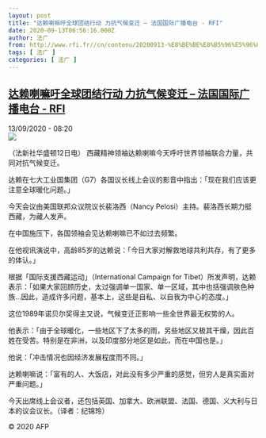 ```yaml
---
layout: post
title: "达赖喇嘛吁全球团结行动 力抗气候变迁 – 法国国际广播电台 - RFI"
date: 2020-09-13T06:56:16.000Z
author: 法广
from: http://www.rfi.fr//cn/contenu/20200913-%E8%BE%BE%E8%B5%96%E5%96%87%E5%98%9B%E5%90%81%E5%85%A8%E7%90%83%E5%9B%A2%E7%BB%93%E8%A1%8C%E5%8A%A8-%E5%8A%9B%E6%8A%97%E6%B0%94%E5%80%99%E5%8F%98%E8%BF%81
tags: [ 法广 ]
categories: [ 法广 ]
---
```

<!--1599980176000-->
[达赖喇嘛吁全球团结行动 力抗气候变迁 – 法国国际广播电台 - RFI](http://www.rfi.fr//cn/contenu/20200913-%E8%BE%BE%E8%B5%96%E5%96%87%E5%98%9B%E5%90%81%E5%85%A8%E7%90%83%E5%9B%A2%E7%BB%93%E8%A1%8C%E5%8A%A8-%E5%8A%9B%E6%8A%97%E6%B0%94%E5%80%99%E5%8F%98%E8%BF%81)
------

<div>
<div>13/09/2020 - 08:20</div><img src="https://s.rfi.fr/media/display/22e883da-f58c-11ea-8715-005056a964fe/w:310/p:16x9/int0003b.200913142003.jpg"><div class="t-content__body u-clearfix"><p>（法新社华盛顿12日电）    西藏精神领袖达赖喇嘛今天呼吁世界领袖联合力量，共同对抗气候变迁。</p><p>    达赖在七大工业国集团（G7）各国议长线上会议的影音中指出：「现在我们应该更注意全球暖化问题。」</p><p>    今天会议由美国联邦众议院议长裴洛西（Nancy Pelosi）主持。裴洛西长期力挺西藏，为藏人发声。</p><p>    在中国施压下，各国领袖会见达赖喇嘛已不如过去频繁。</p><p>    在他视讯演说中，高龄85岁的达赖说：「今日大家对解救地球共利共存，有了更多的体认。」</p><p>    根据「国际支援西藏运动」（International Campaign for Tibet）所发声明，达赖表示：「如果大家回顾历史，太过强调单一国家、单一区域，其中也括强调肤色种族…因此，造成许多问题，基本上，这些是自私、以自我为中心的态度。」</p><p>    这位1989年诺贝尔奖得主又说，气候变迁正影响一些全世界最无权势的人。</p><p>    他表示：「由于全球暖化，一些地区下了太多的雨，另些地区又极其干燥，因此百姓在受苦。特别是在非洲，以及印度部分地区是如此，而在中国也是。」</p><p>    他说：「冲击情况也因经济发展程度而不同。」</p><p>    达赖喇嘛说：「富有的人、大饭店，对此没有多少严重的感觉，但穷人是真实面对严重问题。」</p><p>    今天出席线上会议者，还包括英国、加拿大、欧洲联盟、法国、德国、义大利与日本的议会议长。（译者：纪锦玲）</p><p class="t-copyright">© 2020 AFP</p>        </div>
</div>
